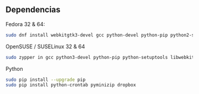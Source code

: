 ## Dependencias

Fedora 32 & 64:
```sh
sudo dnf install webkitgtk3-devel gcc python-devel python-pip python2-setuptools
```

OpenSUSE / SUSELinux 32 & 64
```sh
sudo zypper in gcc python3-devel python-pip python-setuptools libwebkitgtk3-devel
```

Python
```sh
sudo pip install --upgrade pip
sudo pip install python-crontab pyminizip dropbox
```
